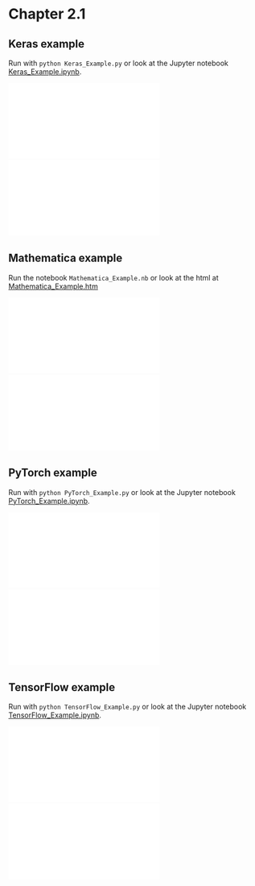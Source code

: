 # Chapter 2.1

## Keras example
Run with `python Keras_Example.py` or look at the Jupyter notebook [Keras_Example.ipynb](./Keras_Example/Keras_Example.ipynb).

![Prediction Keras](./Keras_Example/example_function.pdf "Predicted region of stability.")
![Loss Keras](./Keras_Example/example_loss.pdf "Loss for function in Keras.")

## Mathematica example
Run the notebook `Mathematica_Example.nb` or look at the html at [Mathematica_Example.htm](./Mathematica_Example/Mathematica_Example.htm)

![Prediction Mathematica](./Mathematica_Example/example_function.pdf "Predicted region of stability.")
![Loss Mathematica](./Mathematica_Example/example_loss.pdf "Loss for function in Keras.")

## PyTorch example
Run with `python PyTorch_Example.py` or look at the Jupyter notebook [PyTorch_Example.ipynb](./PyTorch_Example/PyTorch_Example.ipynb).

![Prediction PyTorch](./PyTorch_Example/example_function.pdf "Predicted region of stability.")
![Loss PyTorch](./PyTorch_Example/example_loss.pdf "Loss for function in Keras.")

## TensorFlow example
Run with `python TensorFlow_Example.py` or look at the Jupyter notebook [TensorFlow_Example.ipynb](./TensorFlow_Example/TensorFlow_Example.ipynb).

![Prediction Tensorflow](./TensorFlow_Example/example_function.pdf "Predicted region of stability.")
![Loss Tensorflow](./TensorFlow_Example/example_loss.pdf "Loss for function in Keras.")